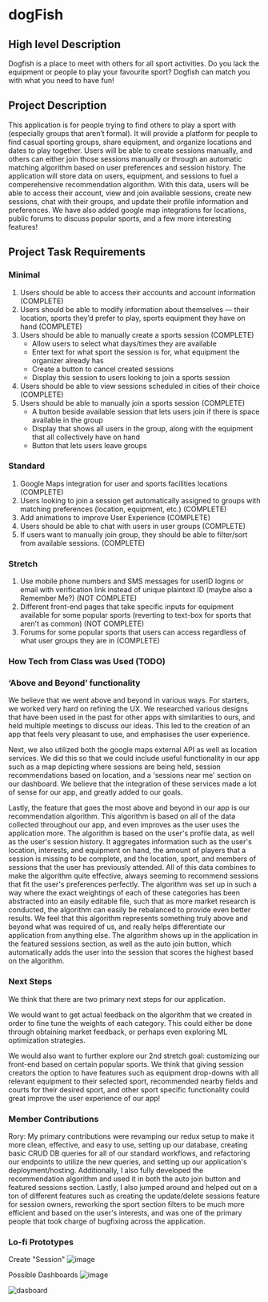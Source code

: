 # dogFish

## High level Description

Dogfish is a place to meet with others for all sport activities. Do you lack the equipment or people to play your favourite sport? Dogfish can match you with what you need to have fun!

## Project Description

This application is for people trying to find others to play a sport with (especially groups that aren’t formal). It will provide a platform for people to find casual sporting groups, share equipment, and organize locations and dates to play together. Users will be able to create sessions manually, and others can either join those sessions manually or through an automatic matching algorithm based on user preferences and session history. The application will store data on users, equipment, and sessions to fuel a comperehensive recommendation algorithm. With this data, users will be able to access their account, view and join available sessions, create new sessions, chat with their groups, and update their profile information and preferences. We have also added google map integrations for locations, public forums to discuss popular sports, and a few more interesting features!

## Project Task Requirements

### Minimal

1. Users should be able to access their accounts and account information (COMPLETE)
2. Users should be able to modify information about themselves — their location, sports they’d prefer to play, sports equipment they have on hand (COMPLETE)
3. Users should be able to manually create a sports session (COMPLETE)
    - Allow users to select what days/times they are available
    - Enter text for what sport the session is for, what equipment the organizer already has
    - Create a button to cancel created sessions
    - Display this session to users looking to join a sports session
4. Users should be able to view sessions scheduled in cities of their choice (COMPLETE)
5. Users should be able to manually join a sports session (COMPLETE)
    - A button beside available session that lets users join if there is space available in the group 
    - Display that shows all users in the group, along with the equipment that all collectively have on hand
    - Button that lets users leave groups

### Standard

1. Google Maps integration for user and sports facilities locations (COMPLETE)
2. Users looking to join a session get automatically assigned to groups with matching preferences (location, equipment, etc.) (COMPLETE)
3. Add animations to improve User Experience (COMPLETE)
4. Users should be able to chat with users in user groups (COMPLETE)
5. If users want to manually join group, they should be able to filter/sort from available sessions. (COMPLETE)

### Stretch

1. Use mobile phone numbers and SMS messages for userID logins or email with verification link instead of unique plaintext ID (maybe also a Remember Me?) (NOT COMPLETE)
2. Different front-end pages that take specific inputs for equipment available for some popular sports (reverting to text-box for sports that aren’t as common) (NOT COMPLETE)
3. Forums for some popular sports that users can access regardless of what user groups they are in (COMPLETE)

### How Tech from Class was Used (TODO)

### ‘Above and Beyond’ functionality

We believe that we went above and beyond in various ways. For starters, we worked very hard on refining the UX. We researched various designs that have been used in the past for other apps with similarities to ours, and held multiple meetings to discuss our ideas. This led to the creation of an app that feels very pleasant to use, and emphasises the user experience.

Next, we also utilized both the google maps external API as well as location services. We did this so that we could include useful functionality in our app such as a map depicting where sessions are being held, session recommendations based on location, and a 'sessions near me' section on our dashboard. We believe that the integration of these services made a lot of sense for our app, and greatly added to our goals.

Lastly, the feature that goes the most above and beyond in our app is our recommendation algorithm. This algorithm is based on all of the data collected throughout our app, and even improves as the user uses the application more. The algorithm is based on the user's profile data, as well as the user's session history. It aggregates information such as the user's location, interests, and equipment on hand, the amount of players that a session is missing to be complete, and the location, sport, and members of sessions that the user has previously attended. All of this data combines to make the algorithm quite effective, always seeming to recommend sessions that fit the user's preferences perfectly. The algorithm was set up in such a way where the exact weightings of each of these categories has been abstracted into an easily editable file, such that as more market research is conducted, the algorithm can easily be rebalanced to provide even better results. We feel that this algorithm represents something truly above and beyond what was required of us, and really helps differentiate our application from anything else. The algorithm shows up in the application in the featured sessions section, as well as the auto join button, which automatically adds the user into the session that scores the highest based on the algorithm.

### Next Steps
We think that there are two primary next steps for our application. 

We would want to get actual feedback on the algorithm that we created in order to fine tune the weights of each category. This could either be done through obtaining market feedback, or perhaps even exploring ML optimization strategies.

We would also want to further explore our 2nd stretch goal: customizing our front-end based on certain popular sports. We think that giving session creators the option to have features such as equipment drop-downs with all relevant equipment to their selected sport, recommended nearby fields and courts for their desired sport, and other sport specific functionality could great improve the user experience of our app!

### Member Contributions

Rory: My primary contributions were revamping our redux setup to make it more clean, effective, and easy to use, setting up our database, creating basic CRUD DB queries for all of our standard workflows, and refactoring our endpoints to utilize the new queries, and setting up our application's deployment/hosting. Additionally, I also fully developed the recommendation algorithm and used it in both the auto join button and featured sessions section. Lastly, I also jumped around and helped out on a ton of different features such as creating the update/delete sessions feature for session owners, reworking the sport section filters to be much more efficient and based on the user's interests, and was one of the primary people that took charge of bugfixing across the application.

### Lo-fi Prototypes

Create "Session"
![image](https://github.com/srujanr40/dogfish/assets/54603297/5f81141c-f6e8-4f4a-b893-e009d0f8f6d5)

Possible Dashboards
![image](https://github.com/srujanr40/dogfish/assets/54603297/7e5a90c6-00cd-47e0-bdad-1996e6627f34)

![dasboard](https://github.com/srujanr40/dogfish/assets/13267569/8fb99365-71ff-4136-b61b-adb430ba0d69)




